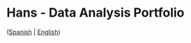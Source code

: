 # Hans - Data Analysis Portfolio 
([Spanish](https://github.com/HansAllTech/Hans_Data_Analysis_Portfolio/blob/main/Proyectos.md#tabla-de-contenido-es--en) | [English](https://github.com/HansAllTech/Hans_Data_Analysis_Portfolio/blob/main/Projects.md#table-of-content-es--en))                                 
                                                        
                                                                                                                     
                                                               
                                                                         
                                             
                               
                                 
              
       
            
        
   
  
 
 
